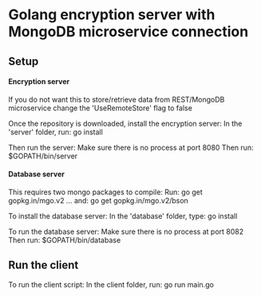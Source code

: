 # Golang encryption server with MongoDB microservice connection

## Setup

#### Encryption server
If you do not want this to store/retrieve data from REST/MongoDB microservice change the 'UseRemoteStore' flag to false

Once the repository is downloaded, install the encryption server:
    In the 'server' folder, run: go install

Then run the server:
    Make sure there is no process at port 8080
    Then run: $GOPATH/bin/server

#### Database server
This requires two mongo packages to compile:
    Run:     go get gopkg.in/mgo.v2
    ... and: go get gopkg.in/mgo.v2/bson

To install the database server:
    In the 'database' folder, type: go install

To run the database server:
    Make sure there is no process at port 8082
    Then run: $GOPATH/bin/database

## Run the client
To run the client script:
    In the client folder, run: go run main.go
